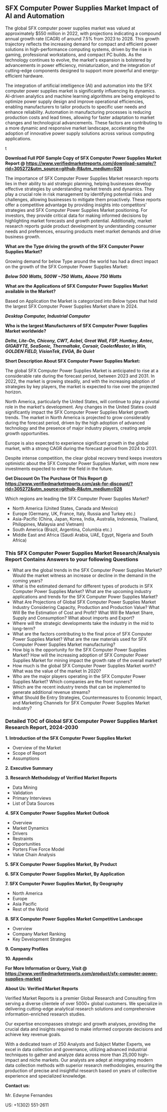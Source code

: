 <h2>SFX Computer Power Supplies Market Impact of AI and Automation</h2><p>The global SFX computer power supplies market was valued at approximately $550 million in 2022, with projections indicating a compound annual growth rate (CAGR) of around 7.5% from 2023 to 2028. This growth trajectory reflects the increasing demand for compact and efficient power solutions in high-performance computing systems, driven by the rise in gaming, professional workstations, and compact PC builds. As the technology continues to evolve, the market's expansion is bolstered by advancements in power efficiency, miniaturization, and the integration of cutting-edge components designed to support more powerful and energy-efficient hardware.</p><p>The integration of artificial intelligence (AI) and automation into the SFX computer power supplies market is significantly influencing its dynamics. AI-driven analytics and machine learning algorithms are being employed to optimize power supply design and improve operational efficiencies, enabling manufacturers to tailor products to specific user needs and enhance reliability. Automation in manufacturing processes is reducing production costs and lead times, allowing for faster adaptation to market changes and technological advancements. These factors are contributing to a more dynamic and responsive market landscape, accelerating the adoption of innovative power supply solutions across various computing applications.</p>t</p><p id="" class=""><strong>Download Full PDF Sample Copy of SFX Computer Power Supplies Market Report @ <a href="https://www.verifiedmarketreports.com/download-sample/?rid=305272&utm_source=github-R&utm_medium=028" target="_blank">https://www.verifiedmarketreports.com/download-sample/?rid=305272&utm_source=github-R&utm_medium=028</a></strong></p><p>The importance of&nbsp;SFX Computer Power Supplies Market research reports lies in their ability to aid strategic planning, helping businesses develop effective strategies by understanding market trends and dynamics. They play a crucial role in risk management by identifying potential risks and challenges, allowing businesses to mitigate them proactively. These reports offer a competitive advantage by providing insights into competitors' strategies and SFX Computer Power Supplies Market positioning. For investors, they provide critical data for making informed decisions by highlighting market forecasts and growth potential. Additionally, market research reports guide product development by understanding consumer needs and preferences, ensuring products meet market demands and drive business growth.</p><p><strong>What are the&nbsp;Type driving the growth of the SFX Computer Power Supplies Market?</strong></p><p id="" class="">Growing demand for below Type around the world has had a direct impact on the growth of the SFX Computer Power Supplies Market:</p><em><strong>Below 500 Watts, 500W ~750 Watts, Above 750 Watts</strong></em></p><strong>What are the&nbsp;Applications&nbsp;of SFX Computer Power Supplies Market available in the Market?</strong></p><p id="" class="">Based on Application the Market is categorized into Below types that held the largest SFX Computer Power Supplies Market share In 2024.</p><em><strong>Desktop Computer, Industrial Computer</strong></em></p><strong>Who is the largest Manufacturers of SFX Computer Power Supplies Market worldwide?</strong></p><p><em><strong>Delta, Lite-On, Chicony, CWT, Acbel, Great Wall, FSP, Huntkey, Antec, GIGABYTE, SeaSonic, Thermaltake, Corsair, CoolerMaster, In Win, GOLDEN FIELD, VisionTek, EVGA, Be Quiet</strong></em></p><p id="" class=""><strong>Short Description About SFX Computer Power Supplies Market:</strong></p><p>The global SFX Computer Power Supplies Market is anticipated to rise at a considerable rate during the forecast period, between 2023 and 2031. In 2022, the market is growing steadily, and with the increasing adoption of strategies by key players, the market is expected to rise over the projected horizon.</p><p>North America, particularly the United States, will continue to play a pivotal role in the market's development. Any changes in the United States could significantly impact the SFX Computer Power Supplies Market growth trends. The market in North America is projected to grow considerably during the forecast period, driven by the high adoption of advanced technology and the presence of major industry players, creating ample growth opportunities.</p><p>Europe is also expected to experience significant growth in the global market, with a strong CAGR during the forecast period from 2024 to 2031.</p><p>Despite intense competition, the clear global recovery trend keeps investors optimistic about the SFX Computer Power Supplies Market, with more new investments expected to enter the field in the future.</p><p id="" class=""><strong>Get Discount On The Purchase Of This Report @ <a href="https://www.verifiedmarketreports.com/ask-for-discount/?rid=305272&utm_source=github-R&utm_medium=028" target="_blank">https://www.verifiedmarketreports.com/ask-for-discount/?rid=305272&utm_source=github-R&utm_medium=028</a></strong></p>Which regions are leading the SFX Computer Power Supplies Market?</p><ul><li>North America (United States, Canada and Mexico)</li><li>Europe (Germany, UK, France, Italy, Russia and Turkey etc.)</li><li>Asia-Pacific (China, Japan, Korea, India, Australia, Indonesia, Thailand, Philippines, Malaysia and Vietnam)</li><li>South America (Brazil, Argentina, Columbia etc.)</li><li>Middle East and Africa (Saudi Arabia, UAE, Egypt, Nigeria and South Africa)</li></ul><h3 id="" class="">This SFX Computer Power Supplies Market Research/Analysis Report Contains Answers to your following Questions</h3><ul><li>What are the global trends in the SFX Computer Power Supplies Market? Would the market witness an increase or decline in the demand in the coming years?</li><li>What is the estimated demand for different types of products in SFX Computer Power Supplies Market? What are the upcoming industry applications and trends for the SFX Computer Power Supplies Market?</li><li>What Are Projections of Global SFX Computer Power Supplies Market Industry Considering Capacity, Production and Production Value? What Will Be the Estimation of Cost and Profit? What Will Be Market Share, Supply and Consumption? What about imports and Export?</li><li>Where will the strategic developments take the industry in the mid to long-term?</li><li>What are the factors contributing to the final price of SFX Computer Power Supplies Market? What are the raw materials used for SFX Computer Power Supplies Market manufacturing?</li><li>How big is the opportunity for the SFX Computer Power Supplies Market? How will the increasing adoption of SFX Computer Power Supplies Market for mining impact the growth rate of the overall market?</li><li>How much is the global SFX Computer Power Supplies Market worth? What was the value of the market In 2020?</li><li>Who are the major players operating in the SFX Computer Power Supplies Market? Which companies are the front runners?</li><li>Which are the recent industry trends that can be implemented to generate additional revenue streams?</li><li>What Should Be Entry Strategies, Countermeasures to Economic Impact, and Marketing Channels for SFX Computer Power Supplies Market Industry?</li></ul><h3 id="" class="">Detailed TOC of Global SFX Computer Power Supplies Market Research Report, 2024-2030</h3><p id="" class=""><strong>1. Introduction of the SFX Computer Power Supplies Market</strong></p><ul><li>Overview of the Market</li><li>Scope of Report</li><li>Assumptions</li></ul><p id="" class=""><strong>2. Executive Summary</strong></p><p id="" class=""><strong>3. Research Methodology of Verified Market Reports</strong></p><ul><li>Data Mining</li><li>Validation</li><li>Primary Interviews</li><li>List of Data Sources</li></ul><p id="" class=""><strong>4. SFX Computer Power Supplies Market Outlook</strong></p><ul><li>Overview</li><li>Market Dynamics</li><li>Drivers</li><li>Restraints</li><li>Opportunities</li><li>Porters Five Force Model</li><li>Value Chain Analysis</li></ul><p id="" class=""><strong>5. SFX Computer Power Supplies Market, By Product</strong></p><p id="" class=""><strong>6. SFX Computer Power Supplies Market, By Application</strong></p><p id="" class=""><strong>7. SFX Computer Power Supplies Market, By Geography</strong></p><ul><li>North America</li><li>Europe</li><li>Asia Pacific</li><li>Rest of the World</li></ul><p id="" class=""><strong>8. SFX Computer Power Supplies Market Competitive Landscape</strong></p><ul><li>Overview</li><li>Company Market Ranking</li><li>Key Development Strategies</li></ul><p id="" class=""><strong>9. Company Profiles</strong></p><p id="" class=""><strong>10. Appendix</strong></p><p id="" class=""><strong>For More Information or Query, Visit @ <a href="https://www.verifiedmarketreports.com/product/sfx-computer-power-supplies-market/" target="_blank">https://www.verifiedmarketreports.com/product/sfx-computer-power-supplies-market/</a></strong></p><p id="" class=""><strong>About Us: Verified Market Reports</strong></p><p id="" class="">Verified Market Reports is a premier Global Research and Consulting firm serving a diverse clientele of over 5000+ global customers. We specialize in delivering cutting-edge analytical research solutions and comprehensive information-enriched research studies.</p><p id="" class="">Our expertise encompasses strategic and growth analyses, providing the crucial data and insights required to make informed corporate decisions and achieve key revenue goals.</p><p id="" class="">With a dedicated team of 250 Analysts and Subject Matter Experts, we excel in data collection and governance, utilizing advanced industrial techniques to gather and analyze data across more than 25,000 high-impact and niche markets. Our analysts are adept at integrating modern data collection methods with superior research methodologies, ensuring the production of precise and insightful research based on years of collective experience and specialized knowledge.</p><p id="" class=""><strong>Contact us:</strong></p><p id="" class="">Mr. Edwyne Fernandes</p><p id="" class="">US: +1(302) 551-2611</p>